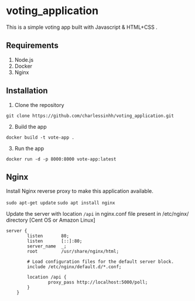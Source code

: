 # voting_application
This is a simple voting app built with Javascript & HTML+CSS .

## Requirements
1. Node.js
2. Docker
3. Nginx

## Installation
1. Clone the repository
```
git clone https://github.com/charlessinhh/voting_application.git
```

2. Build the app
```
docker build -t vote-app .
```

3. Run the app
```
docker run -d -p 8000:8000 vote-app:latest
```

## Nginx

Install Nginx reverse proxy to make this application available.

`sudo apt-get update`
`sudo apt install nginx`

Update the server with location `/api` in nginx.conf file present in /etc/nginx/ directory [Cent OS or Amazon Linux]
```
server {
        listen       80;
        listen       [::]:80;
        server_name  _;
        root         /usr/share/nginx/html;

        # Load configuration files for the default server block.
        include /etc/nginx/default.d/*.conf;
        
        location /api {
                proxy_pass http://localhost:5000/poll;
        }
    }
```
